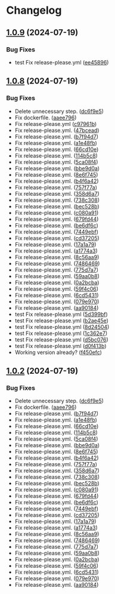 # Changelog

## [1.0.9](https://github.com/ivan-poltavskiy/news-aggregator/compare/v1.0.8...v1.0.9) (2024-07-19)


### Bug Fixes

* test Fix release-please.yml ([ee45896](https://github.com/ivan-poltavskiy/news-aggregator/commit/ee4589697db8044c75c99c14103caaa8657249b4))

## [1.0.8](https://github.com/ivan-poltavskiy/news-aggregator/compare/v1.0.7...v1.0.8) (2024-07-19)


### Bug Fixes

* Delete unnecessary step. ([dc6f9e5](https://github.com/ivan-poltavskiy/news-aggregator/commit/dc6f9e5bc82b9a69b0b30e30ed715b4306c54f51))
* Fix dockerfile. ([aaee796](https://github.com/ivan-poltavskiy/news-aggregator/commit/aaee7962a6069ecd394f7f9fc81822442a3867e0))
* Fix release-please.yml ([c97961b](https://github.com/ivan-poltavskiy/news-aggregator/commit/c97961b21eba61a4355febaa295ea7215d79f478))
* Fix release-please.yml. ([47bcead](https://github.com/ivan-poltavskiy/news-aggregator/commit/47bceade80177f11c91c4b66abcd9a6823fda974))
* Fix release-please.yml. ([b7f94d7](https://github.com/ivan-poltavskiy/news-aggregator/commit/b7f94d7699037c5223212d8aa9a9ea7dce174aa9))
* Fix release-please.yml. ([a1e48fb](https://github.com/ivan-poltavskiy/news-aggregator/commit/a1e48fb01b36fceb093ea5ad67854a36b18bd4e8))
* Fix release-please.yml. ([66cd10e](https://github.com/ivan-poltavskiy/news-aggregator/commit/66cd10ef28ae64e6a8f8aeb391bc8c7f64f1ac16))
* Fix release-please.yml. ([114b5c8](https://github.com/ivan-poltavskiy/news-aggregator/commit/114b5c801b75e4d9d5585c8190fe2a01e7a47c09))
* Fix release-please.yml. ([5ca08f4](https://github.com/ivan-poltavskiy/news-aggregator/commit/5ca08f4a5b1e8974933436f20014e66d56d46e27))
* Fix release-please.yml. ([bbe9d0a](https://github.com/ivan-poltavskiy/news-aggregator/commit/bbe9d0a34856959e14bb1291b1f17ae0007388e1))
* Fix release-please.yml. ([8e6f745](https://github.com/ivan-poltavskiy/news-aggregator/commit/8e6f7451139a3eee4ed1cd07c621d0a1f8a4c602))
* Fix release-please.yml. ([b4f6a42](https://github.com/ivan-poltavskiy/news-aggregator/commit/b4f6a4243f28ad2ff4da8d1f108d3113c7644fdb))
* Fix release-please.yml. ([757f77a](https://github.com/ivan-poltavskiy/news-aggregator/commit/757f77a5c79fbc761ed6a370f56f6f789ea89231))
* Fix release-please.yml. ([358d6a7](https://github.com/ivan-poltavskiy/news-aggregator/commit/358d6a7ab1dc897e48b51645505a70bcad20ae55))
* Fix release-please.yml. ([738c308](https://github.com/ivan-poltavskiy/news-aggregator/commit/738c30857485b1d042a341ea5c41a9bb8e45fb00))
* Fix release-please.yml. ([bec528b](https://github.com/ivan-poltavskiy/news-aggregator/commit/bec528b94e33c7c9cdde0a9164a3eb734ae0e612))
* Fix release-please.yml. ([c080a91](https://github.com/ivan-poltavskiy/news-aggregator/commit/c080a91be1cb86384efa59ba5f9a06e9afdab516))
* Fix release-please.yml. ([679fd44](https://github.com/ivan-poltavskiy/news-aggregator/commit/679fd446198489cf175aa93158c56003e1e25243))
* Fix release-please.yml. ([be6df6c](https://github.com/ivan-poltavskiy/news-aggregator/commit/be6df6c9eddac2febce87415727ce0483bc71277))
* Fix release-please.yml. ([7449ebf](https://github.com/ivan-poltavskiy/news-aggregator/commit/7449ebfa5c36a4944e19a3ed6e09bda40fe6476d))
* Fix release-please.yml. ([cd37205](https://github.com/ivan-poltavskiy/news-aggregator/commit/cd3720500d6983f47534b2245a79ec1e990c6ffc))
* Fix release-please.yml. ([17a1a79](https://github.com/ivan-poltavskiy/news-aggregator/commit/17a1a793cd44a62c18e46901f9fb81c2a0b6f57a))
* Fix release-please.yml. ([a1774a3](https://github.com/ivan-poltavskiy/news-aggregator/commit/a1774a3707741f8e563175ae7abf011089645d36))
* Fix release-please.yml. ([8c56aa9](https://github.com/ivan-poltavskiy/news-aggregator/commit/8c56aa95cf6173254217ebdb62b791560deabe01))
* Fix release-please.yml. ([7486469](https://github.com/ivan-poltavskiy/news-aggregator/commit/74864694573d9f0a3fbfae353038020416160033))
* Fix release-please.yml. ([775d7a7](https://github.com/ivan-poltavskiy/news-aggregator/commit/775d7a7e5445b3113ce242d3390b1b90546a3ad6))
* Fix release-please.yml. ([59aa0b8](https://github.com/ivan-poltavskiy/news-aggregator/commit/59aa0b8cf5b590b8f6cc273babe18b5d3ed901ed))
* Fix release-please.yml. ([0a2bcba](https://github.com/ivan-poltavskiy/news-aggregator/commit/0a2bcba307b47cffee34048ff498eb7169b6fa4f))
* Fix release-please.yml. ([59f4c06](https://github.com/ivan-poltavskiy/news-aggregator/commit/59f4c068473782fc535b8f84f373b0c9c2e36575))
* Fix release-please.yml. ([6cd5431](https://github.com/ivan-poltavskiy/news-aggregator/commit/6cd5431cb6f0ec62bb89ca4aabac60fb0ec8d83b))
* Fix release-please.yml. ([079e970](https://github.com/ivan-poltavskiy/news-aggregator/commit/079e9702b321152b6e8622d0fdd5a1f6ede8d98b))
* Fix release-please.yml. ([aa90184](https://github.com/ivan-poltavskiy/news-aggregator/commit/aa90184bf03e1732fe6e427efbae74781a2bef6b))
* test Fix release-please.yml ([5d399bf](https://github.com/ivan-poltavskiy/news-aggregator/commit/5d399bf993116156e071a1668434cb47b93f5a2d))
* test Fix release-please.yml ([b2ae45e](https://github.com/ivan-poltavskiy/news-aggregator/commit/b2ae45e953a4e6bab97ac2a825d9f1eb5e792dcc))
* test Fix release-please.yml ([8d24504](https://github.com/ivan-poltavskiy/news-aggregator/commit/8d24504ecd720f0f8ca65251860098ec7486fd7f))
* test Fix release-please.yml ([1c362e7](https://github.com/ivan-poltavskiy/news-aggregator/commit/1c362e7e8e127b2801fe3c57854e2cc09d3d723d))
* test Fix release-please.yml ([d5bc076](https://github.com/ivan-poltavskiy/news-aggregator/commit/d5bc076c08737c61e419046b5527c2c50f7314f1))
* test Fix release-please.yml ([d0f413b](https://github.com/ivan-poltavskiy/news-aggregator/commit/d0f413b4ea10b85ef0042709533fad16060e6e5b))
* Working version already? ([f450efc](https://github.com/ivan-poltavskiy/news-aggregator/commit/f450efcbbd3964926cd40eb86d796aaa9fc7fa39))

## [1.0.2](https://github.com/ivan-poltavskiy/news-aggregator/compare/v1.0.1...v1.0.2) (2024-07-19)


### Bug Fixes

* Delete unnecessary step. ([dc6f9e5](https://github.com/ivan-poltavskiy/news-aggregator/commit/dc6f9e5bc82b9a69b0b30e30ed715b4306c54f51))
* Fix dockerfile. ([aaee796](https://github.com/ivan-poltavskiy/news-aggregator/commit/aaee7962a6069ecd394f7f9fc81822442a3867e0))
* Fix release-please.yml. ([b7f94d7](https://github.com/ivan-poltavskiy/news-aggregator/commit/b7f94d7699037c5223212d8aa9a9ea7dce174aa9))
* Fix release-please.yml. ([a1e48fb](https://github.com/ivan-poltavskiy/news-aggregator/commit/a1e48fb01b36fceb093ea5ad67854a36b18bd4e8))
* Fix release-please.yml. ([66cd10e](https://github.com/ivan-poltavskiy/news-aggregator/commit/66cd10ef28ae64e6a8f8aeb391bc8c7f64f1ac16))
* Fix release-please.yml. ([114b5c8](https://github.com/ivan-poltavskiy/news-aggregator/commit/114b5c801b75e4d9d5585c8190fe2a01e7a47c09))
* Fix release-please.yml. ([5ca08f4](https://github.com/ivan-poltavskiy/news-aggregator/commit/5ca08f4a5b1e8974933436f20014e66d56d46e27))
* Fix release-please.yml. ([bbe9d0a](https://github.com/ivan-poltavskiy/news-aggregator/commit/bbe9d0a34856959e14bb1291b1f17ae0007388e1))
* Fix release-please.yml. ([8e6f745](https://github.com/ivan-poltavskiy/news-aggregator/commit/8e6f7451139a3eee4ed1cd07c621d0a1f8a4c602))
* Fix release-please.yml. ([b4f6a42](https://github.com/ivan-poltavskiy/news-aggregator/commit/b4f6a4243f28ad2ff4da8d1f108d3113c7644fdb))
* Fix release-please.yml. ([757f77a](https://github.com/ivan-poltavskiy/news-aggregator/commit/757f77a5c79fbc761ed6a370f56f6f789ea89231))
* Fix release-please.yml. ([358d6a7](https://github.com/ivan-poltavskiy/news-aggregator/commit/358d6a7ab1dc897e48b51645505a70bcad20ae55))
* Fix release-please.yml. ([738c308](https://github.com/ivan-poltavskiy/news-aggregator/commit/738c30857485b1d042a341ea5c41a9bb8e45fb00))
* Fix release-please.yml. ([bec528b](https://github.com/ivan-poltavskiy/news-aggregator/commit/bec528b94e33c7c9cdde0a9164a3eb734ae0e612))
* Fix release-please.yml. ([c080a91](https://github.com/ivan-poltavskiy/news-aggregator/commit/c080a91be1cb86384efa59ba5f9a06e9afdab516))
* Fix release-please.yml. ([679fd44](https://github.com/ivan-poltavskiy/news-aggregator/commit/679fd446198489cf175aa93158c56003e1e25243))
* Fix release-please.yml. ([be6df6c](https://github.com/ivan-poltavskiy/news-aggregator/commit/be6df6c9eddac2febce87415727ce0483bc71277))
* Fix release-please.yml. ([7449ebf](https://github.com/ivan-poltavskiy/news-aggregator/commit/7449ebfa5c36a4944e19a3ed6e09bda40fe6476d))
* Fix release-please.yml. ([cd37205](https://github.com/ivan-poltavskiy/news-aggregator/commit/cd3720500d6983f47534b2245a79ec1e990c6ffc))
* Fix release-please.yml. ([17a1a79](https://github.com/ivan-poltavskiy/news-aggregator/commit/17a1a793cd44a62c18e46901f9fb81c2a0b6f57a))
* Fix release-please.yml. ([a1774a3](https://github.com/ivan-poltavskiy/news-aggregator/commit/a1774a3707741f8e563175ae7abf011089645d36))
* Fix release-please.yml. ([8c56aa9](https://github.com/ivan-poltavskiy/news-aggregator/commit/8c56aa95cf6173254217ebdb62b791560deabe01))
* Fix release-please.yml. ([7486469](https://github.com/ivan-poltavskiy/news-aggregator/commit/74864694573d9f0a3fbfae353038020416160033))
* Fix release-please.yml. ([775d7a7](https://github.com/ivan-poltavskiy/news-aggregator/commit/775d7a7e5445b3113ce242d3390b1b90546a3ad6))
* Fix release-please.yml. ([59aa0b8](https://github.com/ivan-poltavskiy/news-aggregator/commit/59aa0b8cf5b590b8f6cc273babe18b5d3ed901ed))
* Fix release-please.yml. ([0a2bcba](https://github.com/ivan-poltavskiy/news-aggregator/commit/0a2bcba307b47cffee34048ff498eb7169b6fa4f))
* Fix release-please.yml. ([59f4c06](https://github.com/ivan-poltavskiy/news-aggregator/commit/59f4c068473782fc535b8f84f373b0c9c2e36575))
* Fix release-please.yml. ([6cd5431](https://github.com/ivan-poltavskiy/news-aggregator/commit/6cd5431cb6f0ec62bb89ca4aabac60fb0ec8d83b))
* Fix release-please.yml. ([079e970](https://github.com/ivan-poltavskiy/news-aggregator/commit/079e9702b321152b6e8622d0fdd5a1f6ede8d98b))
* Fix release-please.yml. ([aa90184](https://github.com/ivan-poltavskiy/news-aggregator/commit/aa90184bf03e1732fe6e427efbae74781a2bef6b))
